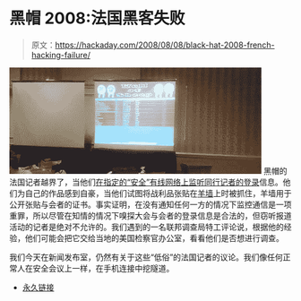 # 黑帽 2008:法国黑客失败

> 原文：<https://hackaday.com/2008/08/08/black-hat-2008-french-hacking-failure/>

![](img/4af99623bbf64b38845837f80953116c.png)
黑帽的法国记者越界了，当他们[在指定的“安全”有线网络上监听同行记者的登录](http://blog.wired.com/27bstroke6/2008/08/french-reporter.html)信息。他们为自己的作品感到自豪，当他们试图将战利品张贴在[羊墙](http://www.blackhat.com/html/bh-usa-08/wallofsheep.html)上时被抓住，羊墙用于公开张贴与会者的证书。事实证明，在没有通知任何一方的情况下监控通信是一项重罪，所以尽管在知情的情况下嗅探大会与会者的登录信息是合法的，但窃听报道活动的记者是绝对不允许的。我们遇到的一名联邦调查局特工评论说，根据他的经验，他们可能会把它交给当地的美国检察官办公室，看看他们是否想进行调查。

我们今天在新闻发布室，仍然有关于这些“低俗”的法国记者的议论。我们像任何正常人在安全会议上一样，在手机连接中挖隧道。

*   [永久链接](http://blog.wired.com/27bstroke6/2008/08/french-reporter.html)